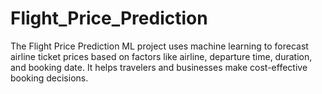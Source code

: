 # Flight_Price_Prediction
The Flight Price Prediction ML project uses machine learning to forecast airline ticket prices based on factors like airline, departure time, duration, and booking date. It helps travelers and businesses make cost-effective booking decisions.
